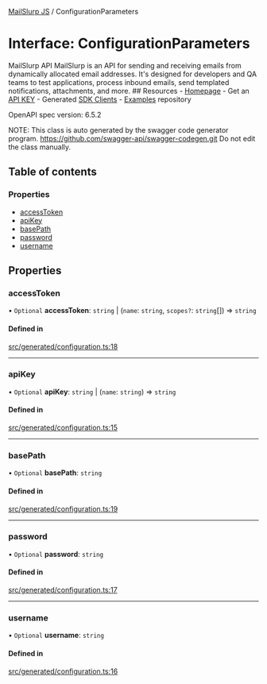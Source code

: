 [MailSlurp JS](../README.md) / ConfigurationParameters

# Interface: ConfigurationParameters

MailSlurp API
MailSlurp is an API for sending and receiving emails from dynamically allocated email addresses. It's designed for developers and QA teams to test applications, process inbound emails, send templated notifications, attachments, and more.  ## Resources  - [Homepage](https://www.mailslurp.com) - Get an [API KEY](https://app.mailslurp.com/sign-up/) - Generated [SDK Clients](https://www.mailslurp.com/docs/) - [Examples](https://github.com/mailslurp/examples) repository

OpenAPI spec version: 6.5.2

NOTE: This class is auto generated by the swagger code generator program.
https://github.com/swagger-api/swagger-codegen.git
Do not edit the class manually.

## Table of contents

### Properties

- [accessToken](ConfigurationParameters.md#accesstoken)
- [apiKey](ConfigurationParameters.md#apikey)
- [basePath](ConfigurationParameters.md#basepath)
- [password](ConfigurationParameters.md#password)
- [username](ConfigurationParameters.md#username)

## Properties

### accessToken

• `Optional` **accessToken**: `string` \| (`name`: `string`, `scopes?`: `string`[]) => `string`

#### Defined in

[src/generated/configuration.ts:18](https://github.com/mailslurp/mailslurp-client/blob/113e801/src/generated/configuration.ts#L18)

___

### apiKey

• `Optional` **apiKey**: `string` \| (`name`: `string`) => `string`

#### Defined in

[src/generated/configuration.ts:15](https://github.com/mailslurp/mailslurp-client/blob/113e801/src/generated/configuration.ts#L15)

___

### basePath

• `Optional` **basePath**: `string`

#### Defined in

[src/generated/configuration.ts:19](https://github.com/mailslurp/mailslurp-client/blob/113e801/src/generated/configuration.ts#L19)

___

### password

• `Optional` **password**: `string`

#### Defined in

[src/generated/configuration.ts:17](https://github.com/mailslurp/mailslurp-client/blob/113e801/src/generated/configuration.ts#L17)

___

### username

• `Optional` **username**: `string`

#### Defined in

[src/generated/configuration.ts:16](https://github.com/mailslurp/mailslurp-client/blob/113e801/src/generated/configuration.ts#L16)
